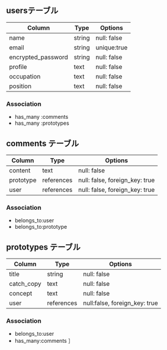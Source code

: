 ##  usersテーブル
| Column             | Type   | Options     |
| ------------------ | ------ | ----------- |
| name               | string | null: false |
| email              | string | unique:true |
| encrypted_password | string | null: false |
| profile            | text   | null: false |
| occupation         | text   | null: false |
| position           | text   | null: false |

### Association

- has_many :comments
- has_many :prototypes


## comments テーブル

| Column      | Type       | Options                        |
| ----------- | ---------- | ------------------------------ |
| content     | text       | null: false                    |
| prototype   | references | null: false, foreign_key: true |
| user        | references | null: false, foreign_key: true |

### Association

- belongs_to:user
- belongs_to:prototype

## prototypes テーブル

| Column       | Type       | Options                       |
| ------------ | ---------- | ----------------------------- |
| title        | string     | null: false                   |
| catch_copy   | text       | null: false                   |
| concept      | text       | null: false                   |
| user         | references | null:false, foreign_key: true |

### Association
- belongs_to:user
- has_many:comments
］

